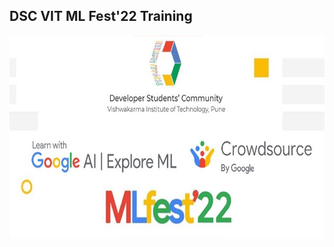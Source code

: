 ## DSC VIT ML Fest'22 Training

<p align= "center"><img src="https://github.com/ROHAN0011/ML-Fest-22/blob/3082e10b0589accadeb92b4f0c51039df3c2d8c9/MLFest'22.jpeg" width="800" height= "325"></p>
